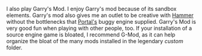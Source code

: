 I also play Garry's Mod. I enjoy Garry's mod because of its
sandbox elements. Garry's mod also gives me an outlet to
be creative with [Hammer](hammer.md) without the bottlenecks that 
[Portal's](portal.md) buggy engine supplied. Garry's Mod is very good
fun when playing with other people, too. If your installation of
a source engine game is bloated, I recommend G-Mod, as it can help
organize the bloat of the many mods installed in the legendary
*custom* folder.
